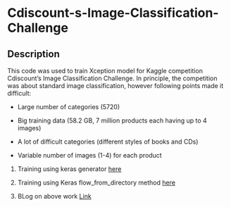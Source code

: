 # Cdiscount-s-Image-Classification-Challenge
## Description
This code was used to train Xception model for Kaggle competition Cdiscount’s Image Classification Challenge. In principle, the competition was about standard image classification, however following points made it difficult:

* Large number of categories (5720)

* Big training data (58.2 GB, 7 million products each having up to 4 images)

* A lot of difficult categories (different styles of books and CDs)

* Variable number of images (1-4) for each product

1. Training using keras generator <a href="https://github.com/neilrathod1997/Cdiscount-s-Image-Classification-Challenge/blob/main/keras_generator_for_reading_directly_from_bson%20(1).ipynb">here</a>

2. Training using Keras flow_from_directory method <a href="https://github.com/neilrathod1997/Cdiscount-s-Image-Classification-Challenge/blob/main/Final_training.ipynb">here</a>

3. BLog on above work <a href="https://medium.com/@neilnaik/cdiscounts-image-classification-challenge-a6818298b6c2">Link</a>
